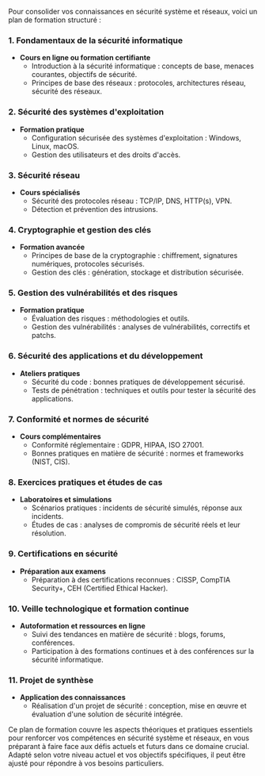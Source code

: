 Pour consolider vos connaissances en sécurité système et réseaux, voici un plan de formation structuré :

### 1. **Fondamentaux de la sécurité informatique**
   - **Cours en ligne ou formation certifiante**
     - Introduction à la sécurité informatique : concepts de base, menaces courantes, objectifs de sécurité.
     - Principes de base des réseaux : protocoles, architectures réseau, sécurité des réseaux.

### 2. **Sécurité des systèmes d'exploitation**
   - **Formation pratique**
     - Configuration sécurisée des systèmes d'exploitation : Windows, Linux, macOS.
     - Gestion des utilisateurs et des droits d'accès.

### 3. **Sécurité réseau**
   - **Cours spécialisés**
     - Sécurité des protocoles réseau : TCP/IP, DNS, HTTP(s), VPN.
     - Détection et prévention des intrusions.

### 4. **Cryptographie et gestion des clés**
   - **Formation avancée**
     - Principes de base de la cryptographie : chiffrement, signatures numériques, protocoles sécurisés.
     - Gestion des clés : génération, stockage et distribution sécurisée.

### 5. **Gestion des vulnérabilités et des risques**
   - **Formation pratique**
     - Évaluation des risques : méthodologies et outils.
     - Gestion des vulnérabilités : analyses de vulnérabilités, correctifs et patchs.

### 6. **Sécurité des applications et du développement**
   - **Ateliers pratiques**
     - Sécurité du code : bonnes pratiques de développement sécurisé.
     - Tests de pénétration : techniques et outils pour tester la sécurité des applications.

### 7. **Conformité et normes de sécurité**
   - **Cours complémentaires**
     - Conformité réglementaire : GDPR, HIPAA, ISO 27001.
     - Bonnes pratiques en matière de sécurité : normes et frameworks (NIST, CIS).

### 8. **Exercices pratiques et études de cas**
   - **Laboratoires et simulations**
     - Scénarios pratiques : incidents de sécurité simulés, réponse aux incidents.
     - Études de cas : analyses de compromis de sécurité réels et leur résolution.

### 9. **Certifications en sécurité**
   - **Préparation aux examens**
     - Préparation à des certifications reconnues : CISSP, CompTIA Security+, CEH (Certified Ethical Hacker).

### 10. **Veille technologique et formation continue**
   - **Autoformation et ressources en ligne**
     - Suivi des tendances en matière de sécurité : blogs, forums, conférences.
     - Participation à des formations continues et à des conférences sur la sécurité informatique.

### 11. **Projet de synthèse**
   - **Application des connaissances**
     - Réalisation d'un projet de sécurité : conception, mise en œuvre et évaluation d'une solution de sécurité intégrée.

Ce plan de formation couvre les aspects théoriques et pratiques essentiels pour renforcer vos compétences en sécurité système et réseaux, en vous préparant à faire face aux défis actuels et futurs dans ce domaine crucial. Adapté selon votre niveau actuel et vos objectifs spécifiques, il peut être ajusté pour répondre à vos besoins particuliers.